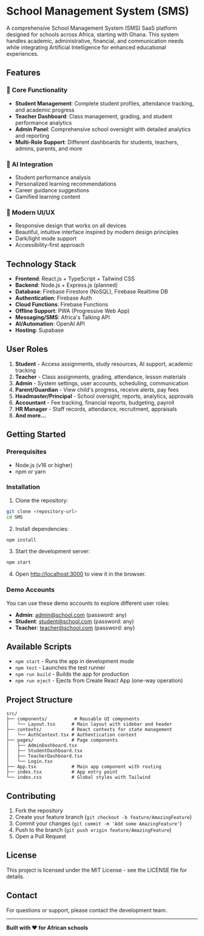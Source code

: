# School Management System (SMS)

A comprehensive School Management System (SMS) SaaS platform designed for schools across Africa, starting with Ghana. This system handles academic, administrative, financial, and communication needs while integrating Artificial Intelligence for enhanced educational experiences.

## Features

### 🎯 Core Functionality
- **Student Management**: Complete student profiles, attendance tracking, and academic progress
- **Teacher Dashboard**: Class management, grading, and student performance analytics
- **Admin Panel**: Comprehensive school oversight with detailed analytics and reporting
- **Multi-Role Support**: Different dashboards for students, teachers, admins, parents, and more

### 🤖 AI Integration
- Student performance analysis
- Personalized learning recommendations
- Career guidance suggestions
- Gamified learning content

### 📱 Modern UI/UX
- Responsive design that works on all devices
- Beautiful, intuitive interface inspired by modern design principles
- Dark/light mode support
- Accessibility-first approach

## Technology Stack

- **Frontend**: React.js + TypeScript + Tailwind CSS
- **Backend**: Node.js + Express.js (planned)
- **Database**: Firebase Firestore (NoSQL), Firebase Realtime DB
- **Authentication**: Firebase Auth
- **Cloud Functions**: Firebase Functions
- **Offline Support**: PWA (Progressive Web App)
- **Messaging/SMS**: Africa's Talking API
- **AI/Automation**: OpenAI API
- **Hosting**: Supabase

## User Roles

1. **Student** - Access assignments, study resources, AI support, academic tracking
2. **Teacher** - Class assignments, grading, attendance, lesson materials
3. **Admin** - System settings, user accounts, scheduling, communication
4. **Parent/Guardian** - View child's progress, receive alerts, pay fees
5. **Headmaster/Principal** - School oversight, reports, analytics, approvals
6. **Accountant** - Fee tracking, financial reports, budgeting, payroll
7. **HR Manager** - Staff records, attendance, recruitment, appraisals
8. **And more...**

## Getting Started

### Prerequisites
- Node.js (v16 or higher)
- npm or yarn

### Installation

1. Clone the repository:
```bash
git clone <repository-url>
cd SMS
```

2. Install dependencies:
```bash
npm install
```

3. Start the development server:
```bash
npm start
```

4. Open [http://localhost:3000](http://localhost:3000) to view it in the browser.

### Demo Accounts

You can use these demo accounts to explore different user roles:

- **Admin**: admin@school.com (password: any)
- **Student**: student@school.com (password: any)
- **Teacher**: teacher@school.com (password: any)

## Available Scripts

- `npm start` - Runs the app in development mode
- `npm test` - Launches the test runner
- `npm run build` - Builds the app for production
- `npm run eject` - Ejects from Create React App (one-way operation)

## Project Structure

```
src/
├── components/          # Reusable UI components
│   └── Layout.tsx      # Main layout with sidebar and header
├── contexts/           # React contexts for state management
│   └── AuthContext.tsx # Authentication context
├── pages/              # Page components
│   ├── AdminDashboard.tsx
│   ├── StudentDashboard.tsx
│   ├── TeacherDashboard.tsx
│   └── Login.tsx
├── App.tsx             # Main app component with routing
├── index.tsx           # App entry point
└── index.css           # Global styles with Tailwind
```

## Contributing

1. Fork the repository
2. Create your feature branch (`git checkout -b feature/AmazingFeature`)
3. Commit your changes (`git commit -m 'Add some AmazingFeature'`)
4. Push to the branch (`git push origin feature/AmazingFeature`)
5. Open a Pull Request

## License

This project is licensed under the MIT License - see the LICENSE file for details.

## Contact

For questions or support, please contact the development team.

---

**Built with ❤️ for African schools**